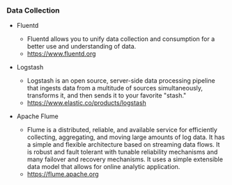 ### Data Collection
+ Fluentd
  + Fluentd allows you to unify data collection and consumption for a better use and understanding of data.
  + https://www.fluentd.org

+ Logstash
  + Logstash is an open source, server-side data processing pipeline that ingests data from a multitude of sources simultaneously, transforms it, and then sends it to your favorite "stash."
  + https://www.elastic.co/products/logstash

+ Apache Flume
  + Flume is a distributed, reliable, and available service for efficiently collecting, aggregating, and moving large amounts of log data. It has a simple and flexible architecture based on streaming data flows. It is robust and fault tolerant with tunable reliability mechanisms and many failover and recovery mechanisms. It uses a simple extensible data model that allows for online analytic application.
  + https://flume.apache.org
